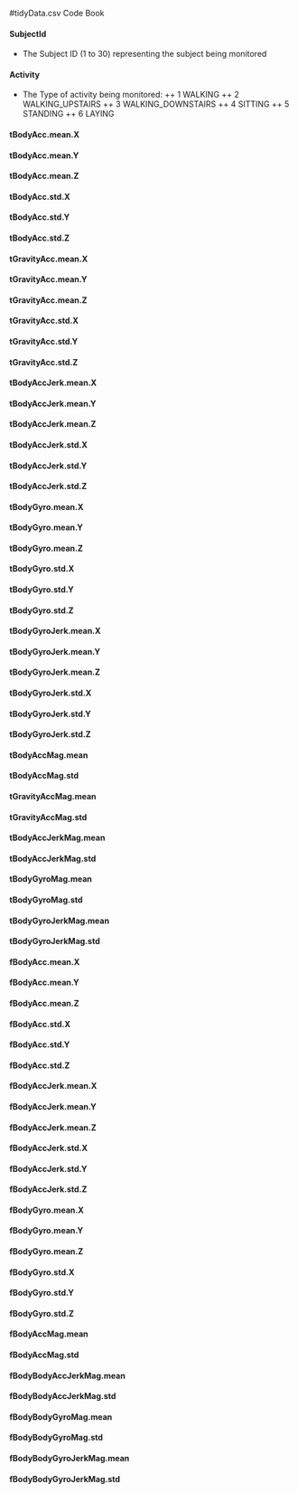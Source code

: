#tidyData.csv Code Book

#### SubjectId
  + The Subject ID (1 to 30) representing the subject being monitored
#### Activity
  + The Type of activity being monitored: 
  ++ 1 WALKING
  ++ 2 WALKING_UPSTAIRS
  ++ 3 WALKING_DOWNSTAIRS
  ++ 4 SITTING
  ++ 5 STANDING
  ++ 6 LAYING 
#### tBodyAcc.mean.X
#### tBodyAcc.mean.Y
#### tBodyAcc.mean.Z
#### tBodyAcc.std.X
#### tBodyAcc.std.Y
#### tBodyAcc.std.Z
#### tGravityAcc.mean.X
#### tGravityAcc.mean.Y
#### tGravityAcc.mean.Z
#### tGravityAcc.std.X
#### tGravityAcc.std.Y
#### tGravityAcc.std.Z
#### tBodyAccJerk.mean.X
#### tBodyAccJerk.mean.Y
#### tBodyAccJerk.mean.Z
#### tBodyAccJerk.std.X
#### tBodyAccJerk.std.Y
#### tBodyAccJerk.std.Z
#### tBodyGyro.mean.X
#### tBodyGyro.mean.Y
#### tBodyGyro.mean.Z
#### tBodyGyro.std.X
#### tBodyGyro.std.Y
#### tBodyGyro.std.Z
#### tBodyGyroJerk.mean.X
#### tBodyGyroJerk.mean.Y
#### tBodyGyroJerk.mean.Z
#### tBodyGyroJerk.std.X
#### tBodyGyroJerk.std.Y
#### tBodyGyroJerk.std.Z
#### tBodyAccMag.mean
#### tBodyAccMag.std
#### tGravityAccMag.mean
#### tGravityAccMag.std
#### tBodyAccJerkMag.mean
#### tBodyAccJerkMag.std
#### tBodyGyroMag.mean
#### tBodyGyroMag.std
#### tBodyGyroJerkMag.mean
#### tBodyGyroJerkMag.std
#### fBodyAcc.mean.X
#### fBodyAcc.mean.Y
#### fBodyAcc.mean.Z
#### fBodyAcc.std.X
#### fBodyAcc.std.Y
#### fBodyAcc.std.Z
#### fBodyAccJerk.mean.X
#### fBodyAccJerk.mean.Y
#### fBodyAccJerk.mean.Z
#### fBodyAccJerk.std.X
#### fBodyAccJerk.std.Y
#### fBodyAccJerk.std.Z
#### fBodyGyro.mean.X
#### fBodyGyro.mean.Y
#### fBodyGyro.mean.Z
#### fBodyGyro.std.X
#### fBodyGyro.std.Y
#### fBodyGyro.std.Z
#### fBodyAccMag.mean
#### fBodyAccMag.std
#### fBodyBodyAccJerkMag.mean
#### fBodyBodyAccJerkMag.std
#### fBodyBodyGyroMag.mean
#### fBodyBodyGyroMag.std
#### fBodyBodyGyroJerkMag.mean
#### fBodyBodyGyroJerkMag.std
